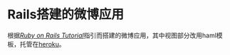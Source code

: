 # Rails搭建的微博应用
根据[*Ruby on Rails Tutorial*](http://railstutorial.org/)指引而搭建的微博应用，其中视图部分改用haml模板，托管在[heroku](https://shielded-beach-7788.herokuapp.com/)。
